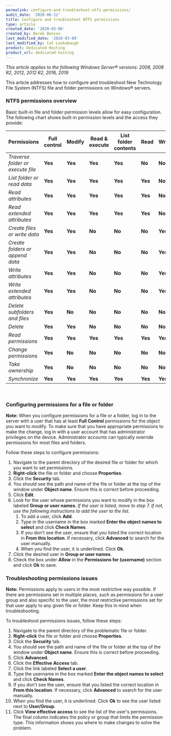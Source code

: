 ```yaml
---
permalink: configure-and-troubleshoot-ntfs-permissions/
audit_date: '2020-06-12'
title: Configure and troubleshoot NTFS permissions
type: article
created_date: '2020-03-06'
created_by: Derek Benson
last_modified_date: '2020-03-09'
last_modified_by: Cat Lookabaugh
product: Dedicated Hosting
product_url: dedicated-hosting
---
```


*This article applies to the following Windows Server&reg; versions: 2008, 2008 R2, 2012, 2012 R2, 2016, 2019*

This article addresses how to configure and troubleshoot New Technology File System (NTFS) file and folder permissions on Windows&reg; servers.

### NTFS permissions overview

Basic built-in file and folder permission levels allow for easy configuration. The following chart
shows built-in permission levels and the access they provide:

| Permissions                      | Full control | Modify  | Read & execute | List folder contents | Read    | Write   |
| -------------------------------- | ------------ | ------- | -------------- | -------------------- | ------- | ------- |
| *Traverse folder or execute file*| **Yes**      | **Yes** | **Yes**        | **Yes**              | **No**  | **No**  |
| *List folder or read data*	     | **Yes**      | **Yes** | **Yes**        | **Yes**              | **Yes** | **No**  |
| *Read attributes*                | **Yes**      | **Yes** | **Yes**        | **Yes**              | **Yes** | **No**  |
| *Read extended attributes*       | **Yes**      | **Yes** | **Yes**        | **Yes**              | **Yes** | **No**  |
| *Create files or write data*	  | **Yes**      | **Yes** | **No**         | **No**               | **No**  | **Yes** |
| *Create folders or append data*  | **Yes**      | **Yes** | **No**         | **No**               | **No**  | **Yes** |
| *Write attributes*	              | **Yes**      | **Yes** | **No**         | **No**               | **No**  | **Yes** |
| *Write extended attributes*      | **Yes**      | **Yes** | **No**         | **No**               | **No**  | **Yes** |
| *Delete subfolders and files*    | **Yes**      | **No**  | **No**         | **No**               | **No**  | **No**  |
| *Delete*                         | **Yes**      | **Yes** | **No**         | **No**               | **No**  | **No**  |
| *Read permissions*	              | **Yes**      | **Yes** | **Yes**        | **Yes**              | **Yes** | **Yes** |
| *Change permissions*	           | **Yes**      | **No**  | **No**         | **No**               | **No**  | **No**  |
| *Take ownership*	              | **Yes**      | **No**  | **No**         | **No**               | **No**  | **No**  |
| *Synchronize*                    | **Yes**      | **Yes** | **Yes**        | **Yes**              | **Yes** | **Yes** |

<br />

### Configuring permissions for a file or folder

**Note:** When you configure permissions for a file or a folder, log in to the server with a user that
has at least **Full Control** permissions for the object you want to modify. To make sure that you have
appropriate permissions to make the change, log in with a user account that has administrator privileges
on the device. Administrator accounts can typically override permissions for most files and folders.

Follow these steps to configure permissions:

1. Navigate to the parent directory of the desired file or folder for which you want to set permissions.
2. **Right-click** the file or folder and choose **Properties**.
3. Click the **Security** tab.
4. You should see the path and name of the file or folder at the top of the window under **Object name**.
   Ensure this is correct before proceeding.
5. Click **Edit**.
6. Look for the user whose permissions you want to modify in the box labeled **Group or user names**.
   *If the user is listed, move to step 7. If not, use the following instructions to add the user to the list*.
    1. To add a user, click **Add**.
    2. Type in the username in the box marked **Enter the object names to select** and click **Check Names**. 
    3. If you don't see the user, ensure that you listed the correct location in **From this location**.
       If necessary, click **Advanced** to search for the user manually.
    4. When you find the user, it is underlined. Click **Ok**.
7. Click the desired user in **Group or user names**.
8. Check the box under **Allow** in the **Permissions for (username)** section and click **Ok** to save.

### Troubleshooting permissions issues

**Note:** Permissions apply to users in the most restrictive way possible. If there are permissions set
in multiple places, such as permissions for a user group and also specific to the user, the most
restrictive permissions set for that user apply to any given file or folder. Keep this in mind when
troubleshooting.

To troubleshoot permissions issues, follow these steps:

1. Navigate to the parent directory of the problematic file or folder.
2. **Right-click** the file or folder and choose **Properties**.
3. Click the **Security** tab.
4. You should see the path and name of the file or folder at the top of the window under
   **Object name**. Ensure this is correct before proceeding.
5. Click **Advanced**.
6. Click the **Effective Access** tab.
7. Click the link labeled **Select a user**.
8. Type the username in the box marked **Enter the object names to select** and click **Check Names**. 
9. If you don't see the user, ensure that you listed the correct location in **From this location**.
   If necessary, click **Advanced** to search for the user manually.
10. When you find the user, it is underlined. Click **Ok** to see the user listed
    next to **User/Group**.
11. Click **View effective access** to see the list of the user's permissions. The final column
    indicates the policy or group that limits the permission type. This information shows you
    where to make changes to solve the problem.
